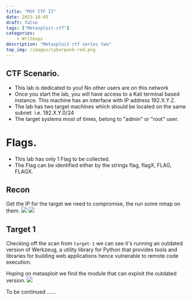 ```yaml
---
title: "MSF CTF II"
date: 2023-10-05
draft: false
tags: ["Metasploit-ctf"]
categories:
	- Writeups
description: "Metasploit ctf series two"
top_img: /images/cyberpunk-red.png
---
```


## CTF Scenario.

- This lab is dedicated to you! No other users are on this network
- Once you start the lab, you will have access to a Kali terminal based instance. This machine has an interface with IP address 192.X.Y.Z.
- The lab has two target machines which should be located on the same subnet  i.e. 192.X.Y.0/24
- The target systems most of times, belong to "admin" or "root" user.

# Flags.

- This lab has only 1 Flag to be collected.
- The Flag can be identified either by the strings flag, flagX, FLAG, FLAGX.

## Recon

Get the IP for the target we need to compromise, the run some nmap on them.
![](https://i.imgur.com/Oi76QKA.png)
![](https://i.imgur.com/831j10q.png)

## Target 1

Checking off the scan from `target-1` we can see it's running an outdated version of Werkzeug, a utility library for Python that provides tools and libraries for building web applications hence vulnerable to remote code execution. 

Hoping on metasploit we find the module that can exploit the outdated version.
![](https://i.imgur.com/dBobIFE.png)

To be continued ......